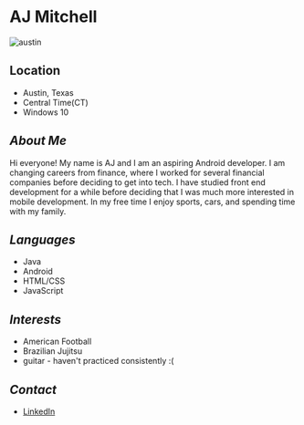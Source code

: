 # AJ Mitchell #    

![austin](https://images.fineartamerica.com/images-medium-large-5/austin-texas-evening-excitement-cityscape-skyline-skyscrapers-congress-avenue-bridge-dszc.jpg)    

## Location ##    
* Austin, Texas    
* Central Time(CT)    
* Windows 10    

## *About Me* ##    

Hi everyone! My name is AJ and I am an aspiring Android developer. I am changing careers from finance, where I worked for several financial companies before deciding to get into tech. I have studied front end development for a while before deciding that I was much more interested in mobile development. In my free time I enjoy sports, cars, and spending time with my family.     


## *Languages* ##    
* Java
* Android
* HTML/CSS
* JavaScript

## *Interests* ##    
* American Football    
* Brazilian Jujitsu    
* guitar - haven't practiced consistently :(    

## *Contact* ##    
* [LinkedIn](https://www.linkedin.com/in/aj-mitchell/)   
